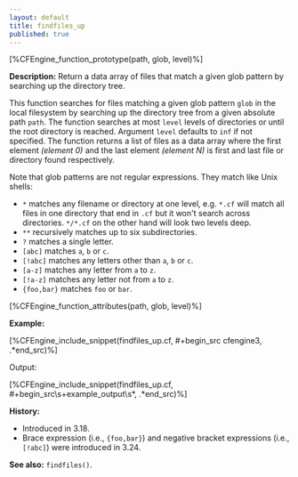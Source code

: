 ```yaml
---
layout: default
title: findfiles_up
published: true
---
```


[%CFEngine_function_prototype(path, glob, level)%]

**Description:** Return a data array of files that match a given glob pattern
by searching up the directory tree.

This function searches for files matching a given glob pattern `glob` in the
local filesystem by searching up the directory tree from a given absolute
path `path`. The function searches at most `level` levels of directories or
until the root directory is reached. Argument `level` defaults to `inf` if
not specified. The function returns a list of files as a data array where
the first element _(element 0)_ and the last element _(element N)_ is first
and last file or directory found respectively.

Note that glob patterns are not regular expressions. They match like Unix
shells:

* `*` matches any filename or directory at one level, e.g. `*.cf` will
match all files in one directory that end in `.cf` but it won't search
across directories. `*/*.cf` on the other hand will look two levels
deep.
* `**` recursively matches up to six subdirectories.
* `?` matches a single letter.
* `[abc]` matches `a`, `b` or `c`.
* `[!abc]` matches any letters other than `a`, `b` or `c`.
* `[a-z]` matches any letter from `a` to `z`.
* `[!a-z]` matches any letter not from `a` to `z`.
* `{foo,bar}` matches `foo` or `bar`.

[%CFEngine_function_attributes(path, glob, level)%]

**Example:**

[%CFEngine_include_snippet(findfiles_up.cf, #\+begin_src cfengine3, .*end_src)%]

Output:

[%CFEngine_include_snippet(findfiles_up.cf, #\+begin_src\s+example_output\s*, .*end_src)%]

**History:**

- Introduced in 3.18.
- Brace expression (i.e., `{foo,bar}`) and negative bracket expressions (i.e., `[!abc]`) were introduced in 3.24.

**See also:** `findfiles()`.
